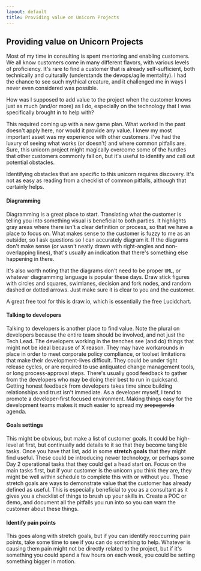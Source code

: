 ```yaml
---
layout: default
title: Providing value on Unicorn Projects
---
```


## Providing value on Unicorn Projects

Most of my time in consulting is spent mentoring and enabling customers.  We all know customers come in many different flavors, with various levels of proficiency.  It's rare to find a customer that is already self-sufficient, both technically and culturally (understands the devops/agile mentality).  I had the chance to see such mythical creature, and it challenged me in ways I never even considered was possible.

How was I supposed to add value to the project when the customer knows just as much (and/or more) as I do, especially on the technology that I was specifically brought in to help with?

This required coming up with a new game plan.  What worked in the past doesn't apply here, nor would it provide any value.  I knew my most important asset was my experience with other customers.  I've had the luxury of seeing what works (or doesn't) and where common pitfalls are.  Sure, this unicorn project might magically overcome some of the hurdles that other customers commonly fall on, but it's useful to identify and call out potential obstacles.

Identifying obstacles that are specific to this unicorn requires discovery.  It's not as easy as reading from a checklist of common pitfalls, although that certainly helps.

#### Diagramming
Diagramming is a great place to start.  Translating what the customer is telling you into something visual is beneficial to both parties.  It highlights gray areas where there isn't a clear definition or process, so that we have a place to focus on.  What makes sense to the customer is fuzzy to me as an outsider, so I ask questions so I can accurately diagram it.  If the diagrams don't make sense (or wasn't neatly drawn with right-angles and non-overlapping lines), that's usually an indication that there's something else happening in there.

It's also worth noting that the diagrams don't need to be proper `UML`, or whatever diagramming language is popular these days.  Draw stick figures with circles and squares, swimlanes, decision and fork nodes, and random dashed or dotted arrows.  Just make sure it is clear to you and the customer.

A great free tool for this is draw.io, which is essentially the free Lucidchart.

#### Talking to developers
Talking to developers is another place to find value.  Note the plural on developers because the entire team should be involved, and not just the Tech Lead.  The developers working in the trenches see (and do) things that might not be ideal because of X reason.  They may have workarounds in place in order to meet corporate policy compliance, or toolset limitations that make their development-lives difficult.  They could be under tight release cycles, or are required to use antiquated change management tools, or long process-approval steps.  There's usually good feedback to gather from the developers who may be doing their best to run in quicksand.  Getting honest feedback from developers takes time since building relationships and trust isn't immediate.  As a developer myself, I tend to promote a developer-first focused environment.  Making things easy for the development teams makes it much easier to spread my ~~propaganda~~ agenda.


#### Goals settings
This might be obvious, but make a list of customer goals.  It could be high-level at first, but continually add details to it so that they become tangible tasks.  Once you have that list, add in some **stretch goals** that they might find useful.  These could be introducing newer technology, or perhaps some Day 2 operational tasks that they could get a head start on.  Focus on the main tasks first, but if your customer is the unicorn you think they are, they might be well within schedule to complete this with or without you.  Those stretch goals are ways to demonstrate value that the customer has already defined as useful.  This is especially beneficial to you as a consultant as it gives you a checklist of things to brush up your skills in.  Create a POC or demo, and document all the pitfalls you run into so you can warn the customer about these things.


#### Identify pain points
This goes along with stretch goals, but if you can identify reoccurring pain points, take some time to see if you can do something to help.  Whatever is causing them pain might not be directly related to the project, but if it's something you could spend a few hours on each week, you could be setting something bigger in motion.
